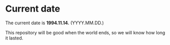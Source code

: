 # Current date

The current date is **1994.11.14.** (YYYY.MM.DD.)

This repository will be good when the world ends, so we will know how long it lasted.